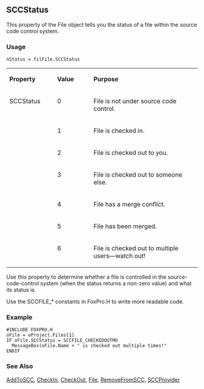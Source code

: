 ## SCCStatus

This property of the File object tells you the status of a file within the source code control system.

### Usage

```foxpro
nStatus = filFile.SCCStatus
```
<table>
<tr>
  <td width="25%" valign="top">
  <p><b>Property</b></p>
  </td>
  <td width="14%" valign="top">
  <p><b>Value</b></p>
  </td>
  <td width="61%" valign="top">
  <p><b>Purpose</b></p>
  </td>
 </tr>
<tr>
  <td width="25%" rowspan="7" valign="top">
  <p>SCCStatus</p>
  </td>
  <td width="14%" valign="top">
  <p>0</p>
  </td>
  <td width="61%" valign="top">
  <p>File is not under source code control.</p>
  </td>
 </tr>
<tr>
  <td width="19%" valign="top">
  <p>1</p>
  </td>
  <td width="81%" valign="top">
  <p>File is checked in.</p>
  </td>
 </tr>
<tr>
  <td width="19%" valign="top">
  <p>2</p>
  </td>
  <td width="81%" valign="top">
  <p>File is checked out to you.</p>
  </td>
 </tr>
<tr>
  <td width="19%" valign="top">
  <p>3</p>
  </td>
  <td width="81%" valign="top">
  <p>File is checked out to someone else.</p>
  </td>
 </tr>
<tr>
  <td width="19%" valign="top">
  <p>4</p>
  </td>
  <td width="81%" valign="top">
  <p>File has a merge conflict.</p>
  </td>
 </tr>
<tr>
  <td width="19%" valign="top">
  <p>5</p>
  </td>
  <td width="81%" valign="top">
  <p>File has been merged.</p>
  </td>
 </tr>
<tr>
  <td width="19%" valign="top">
  <p>6</p>
  </td>
  <td width="81%" valign="top">
  <p>File is checked out to multiple users&mdash;watch out!</p>
  </td>
 </tr>
</table>

Use this property to determine whether a file is controlled in the source-code-control system (when the status returns a non-zero value) and what its status is.

Use the SCCFILE_* constants in FoxPro.H to write more readable code.

### Example

```foxpro
#INCLUDE FOXPRO.H
oFile = oProject.Files[1]
IF oFile.SCCStatus = SCCFILE_CHECKEDOUTMU
  MessageBox(oFile.Name + " is checked out multiple times!"
ENDIF
```
### See Also

[AddToSCC](s4g750.md), [CheckIn](s4g751.md), [CheckOut](s4g751.md), [File](s4g755.md), [RemoveFromSCC](s4g750.md), [SCCProvider](s4g738.md)